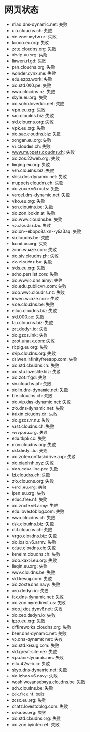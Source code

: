 # 网页状态
- miao.dns-dynamic.net: 失败
- uto.cloudns.ch: 失败
- xio.zoot.myfw.us: 失败
- kcoco.eu.org: 失败
- zote.cloudns.org: 失败
- skvip.eu.org: 失败
- linwen.rf.gd: 失败
- pan.cloudns.org: 失败
- wonder.dynx.me: 失败
- edu.ezpz.work: 失败
- xio.std.000.pe: 失败
- wwo.cloudns.nz: 失败
- skyle.eu.org: 失败
- xio.soho.lovedub.net: 失败
- vipn.eu.org: 失败
- sac.cloudns.biz: 失败
- std.cloudns.org: 失败
- vipk.eu.org: 失败
- xio.sac.cloudns.biz: 失败
- xongan.eu.org: 失败
- vx.cloudns.ch: 失败
- www.muppets.cloudns.ch: 失败
- xio.zos.22web.org: 失败
- linqing.eu.org: 失败
- ven.cloudns.biz: 失败
- shisi.dns-dynamic.net: 失败
- muppets.cloudns.ch: 失败
- xio.zoxte.v6.rocks: 失败
- vercel.dns-dynamic.net: 失败
- viko.eu.org: 失败
- sen.cloudns.be: 失败
- xio.zon.lookin.at: 失败
- xio.wwv.cloudns.be: 失败
- vp.cloudns.be: 失败
- xio.xn--ebbpo8a.xn--y9a3aq: 失败
- si.cloudns.be: 失败
- kaxoi.eu.org: 失败
- zoon.wuaze.com: 失败
- xio.siv.cloudns.ph: 失败
- clo.cloudns.be: 失败
- stds.eu.org: 失败
- soho.perslist.com: 失败
- xio.wwvio.dns.army: 失败
- xio.edu.publicvm.com: 失败
- xioo.wwo.cloudns.nz: 失败
- inwen.wuaze.com: 失败
- vice.cloudns.be: 失败
- educ.cloudns.biz: 失败
- std.000.pe: 失败
- tau.cloudns.biz: 失败
- zot.dedyn.io: 失败
- xio.gzos.link: 失败
- zoot.unaux.com: 失败
- ricpig.eu.org: 失败
- svip.cloudns.org: 失败
- daiwen.infinityfreeapp.com: 失败
- xio.std.cloudns.ch: 失败
- xio.stu.loveslife.biz: 失败
- xio.zot.rf.gd: 失败
- siv.cloudns.ph: 失败
- xiolin.dns-dynamic.net: 失败
- bre.cloudns.ch: 失败
- xio.vip.dns-dynamic.net: 失败
- zfo.dns-dynamic.net: 失败
- kaixin.cloudns.ch: 失败
- xio.gzos.rr.nu: 失败
- vast.cloudns.ch: 失败
- wvvp.eu.org: 失败
- edu.tkpk.cc: 失败
- mov.cloudns.org: 失败
- std.dedyn.io: 失败
- xio.zoten.onflashdrive.app: 失败
- xio.xiaohhh.xyz: 失败
- xioo.educ.line.pm: 失败
- lzi.cloudns.ch: 失败
- zfo.cloudns.org: 失败
- vercl.eu.org: 失败
- ipen.eu.org: 失败
- educ.free.nf: 失败
- xio.zoxte.v6.army: 失败
- edu.lovestoblog.com: 失败
- wwo.cloudns.ch: 失败
- dsk.cloudns.biz: 失败
- duf.cloudns.ch: 失败
- virgo.cloudns.biz: 失败
- xio.jxsio.v6.army: 失败
- cdue.cloudns.ch: 失败
- kenelm.cloudns.ch: 失败
- xioo.kaxoi.eu.org: 失败
- linqin.eu.org: 失败
- wwv.cloudns.be: 失败
- std.kesug.com: 失败
- xio.zoxte.dns.navy: 失败
- xeo.dedyn.io: 失败
- fox.dns-dynamic.net: 失败
- xio.zon.myredirect.us: 失败
- xioo.jxios.dynv6.net: 失败
- xio.xeo.dedyn.io: 失败
- ipzo.eu.org: 失败
- diffireworks.cloudns.org: 失败
- beer.dns-dynamic.net: 失败
- vp.dns-dynamic.net: 失败
- xio.std.kesug.com: 失败
- std.great-site.net: 失败
- vip.dns-dynamic.net: 失败
- edu.42web.io: 失败
- skyo.dns-dynamic.net: 失败
- xio.lzhoo.v6.navy: 失败
- woshiwoyansebuya.cloudns.be: 失败
- sch.cloudns.be: 失败
- zok.free.nf: 失败
- zosx.eu.org: 失败
- chatz.lovestoblog.com: 失败
- suke.eu.org: 失败
- xio.std.cloudns.org: 失败
- xio.zon.byinter.net: 失败
